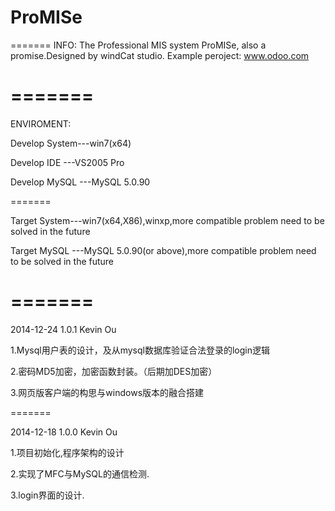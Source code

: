 ﻿ProMISe
=======
=======
INFO:
The Professional MIS system ProMISe, also a promise.Designed by windCat studio.
Example peroject: www.odoo.com

=======
=======
ENVIROMENT:

Develop System---win7(x64)

Develop IDE   ---VS2005 Pro

Develop MySQL ---MySQL 5.0.90

=======

Target System---win7(x64,X86),winxp,more compatible problem need to be solved in the future

Target MySQL ---MySQL 5.0.90(or above),more compatible problem need to be solved in the future

=======
=======


2014-12-24 1.0.1 Kevin Ou

1.Mysql用户表的设计，及从mysql数据库验证合法登录的login逻辑

2.密码MD5加密，加密函数封装。（后期加DES加密）

3.网页版客户端的构思与windows版本的融合搭建

=======

2014-12-18 1.0.0 Kevin Ou

1.项目初始化,程序架构的设计
  
2.实现了MFC与MySQL的通信检测.

3.login界面的设计.

